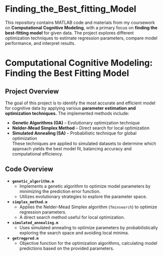 # Finding_the_Best_fitting_Model

This repository contains MATLAB code and materials from my coursework on **Computational Cognitive Modeling**, with a primary focus on **finding the best-fitting model** for given data. The project explores different optimization techniques to estimate regression parameters, compare model performance, and interpret results.  

# Computational Cognitive Modeling: Finding the Best Fitting Model  

## Project Overview  
The goal of this project is to identify the most accurate and efficient model for cognitive data by applying various **parameter estimation and optimization techniques.** The implemented methods include:  
- **Genetic Algorithms (GA)** – Evolutionary optimization technique  
- **Nelder-Mead Simplex Method** – Direct search for local optimization  
- **Simulated Annealing (SA)** – Probabilistic technique for global optimization  
These techniques are applied to simulated datasets to determine which approach yields the best model fit, balancing accuracy and computational efficiency.  
## Code Overview  
- **`genetic_algorithm.m`**  
  - Implements a genetic algorithm to optimize model parameters by minimizing the prediction error function.  
  - Utilizes evolutionary strategies to explore the parameter space.  
- **`simplex_method.m`**  
  - Applies the Nelder-Mead Simplex algorithm (`fminsearch`) to optimize regression parameters.  
  - A direct search method useful for local optimization.  
- **`simulated_annealing.m`**  
  - Uses simulated annealing to optimize parameters by probabilistically exploring the search space and avoiding local minima.  
- **`getregpred.m`**  
  - Objective function for the optimization algorithms, calculating model predictions based on the provided parameters.  
